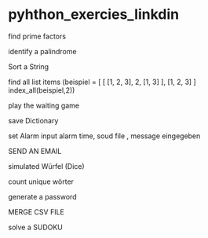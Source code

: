 # pyhthon_exercies_linkdin

find prime factors

identify a palindrome

Sort a String

find all list items  (beispiel = [ [ [1, 2, 3], 2, [1, 3] ], [1, 2, 3] ]  index_all(beispiel,2))


play the waiting game

save Dictionary

set Alarm
input alarm time, soud file , message eingegeben 

SEND AN EMAIL

simulated Würfel (Dice)

count unique wörter

generate a password 

MERGE CSV FILE

solve a SUDOKU
